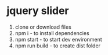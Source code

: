 # jquery slider

1. clone or download files
2. npm i - to install dependencies
3. npm start - to start dev environment
4. npm run build - to create dist folder
